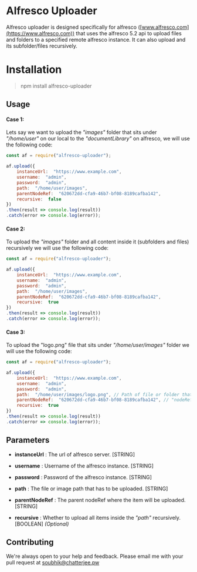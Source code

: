 # Alfresco Uploader

Alfresco uploader is designed specifically for alfresco ([www.alfresco.com](https://www.alfresco.com)) that uses the alfresco 5.2 api to upload files and folders to a specified remote alfresco instance. It can also upload and its subfolder/files recursively.

# Installation

> npm install alfresco-uploader 

## Usage

#### Case 1:
Lets say we want to upload the *"images"* folder that sits under *"/home/user"* on our local to the *"documentLibrary"* on alfresco, we will use the following code:
```javascript
const af = require("alfresco-uploader");

af.upload({
	instanceUrl:  "https://www.example.com",
	username:  "admin",
	password:  "admin",
	path:  "/home/user/images",
	parentNodeRef:  "620672dd-cfa9-46b7-bf08-8189cafba142",
	recursive:  false
})
.then(result => console.log(result))
.catch(error => console.log(error));
```

#### Case 2:
To upload the *"images"* folder and all content inside it (subfolders and files) recursively we will use the following code:
```javascript
const af = require("alfresco-uploader");

af.upload({
	instanceUrl:  "https://www.example.com",
	username:  "admin",
	password:  "admin",
	path:  "/home/user/images",
	parentNodeRef:  "620672dd-cfa9-46b7-bf08-8189cafba142",
	recursive:  true
})
.then(result => console.log(result))
.catch(error => console.log(error));
```


#### Case 3:
To upload the "logo.png" file that sits under *"/home/user/images"* folder we will use the following code:
```javascript
const af = require("alfresco-uploader");

af.upload({
	instanceUrl:  "https://www.example.com",
	username:  "admin",
	password:  "admin",
	path:  "/home/user/images/logo.png", // Path of file or folder that we want to upload
	parentNodeRef:  "620672dd-cfa9-46b7-bf08-8189cafba142", // "nodeRef" of "documentLibrary"
	recursive:  true
})
.then(result => console.log(result))
.catch(error => console.log(error));
```

## Parameters

 - **instanceUrl** : The url of alfresco server. [STRING]
 
 - **username** : Username of the alfresco instance. [STRING]
 - **password** : Password of the alfresco instance. [STRING]
 - **path** : The file or image path that has to be uploaded. [STRING]
 - **parentNodeRef** : The parent nodeRef where the item will be uploaded. [STRING]
 - **recursive** : Whether to upload all items inside the *"path"* recursively. [BOOLEAN] *(Optional)*

## Contributing

We're always open to your help and feedback. Please email me with your pull request at soubhik@chatterjee.pw
